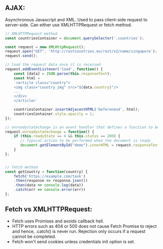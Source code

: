 ## AJAX:
Asynchronous Javascript and XML. Used to pass client-side request to server-side. Can either use XMLHTTPRequest or fetch method.

```javascript
// XMLHTTPRequest method
const countriesContainer = document.querySelector('.countries');

const request = new XMLHttpRequest();
request.open("GET", 'http://restcountries.eu/rest/v2/name/singapore');      // does not open connection but configures the request only
request.send();

// load the request data once it is received
request.addEventListener('load', function() {       
    const [data] = JSON.parse(this.responseText);
    const html = 
    `<article class="country">
    <img class="country_img" src="${data.country}"/>
    ...
    </div>
    </article>`

    countriesContainer.insertAdjacentHTML('beforenend', html);
    countriesContainer.style.opacity = 1;
});

// onreadystatechange is an event handler that defines a function to be called when its property changes
request.onreadystatechange = function() {
    if (this.readyState == 4 && this.status == 200) {
       // Typical action to be performed when the document is ready
       document.getElementById("demo").innerHTML = request.responseText;
    }
};


// fetch method
const getCountry = function(country) {
    fetch('https://example.com/task')
    .then(response => response.json())
    .then(data => console.log(data))
    .catch(err => console.error(err))
};
```

## Fetch vs XMLHTTPRequest:
- Fetch uses  Promises and avoids callback hell.
- HTTP errors such as 404 or 500 does not cause Fetch Promise to reject and hence, .catch() is never run. Rejection only occurs if a request cannot be completed.
- Fetch won't send cookies unless credentials init option is set.


